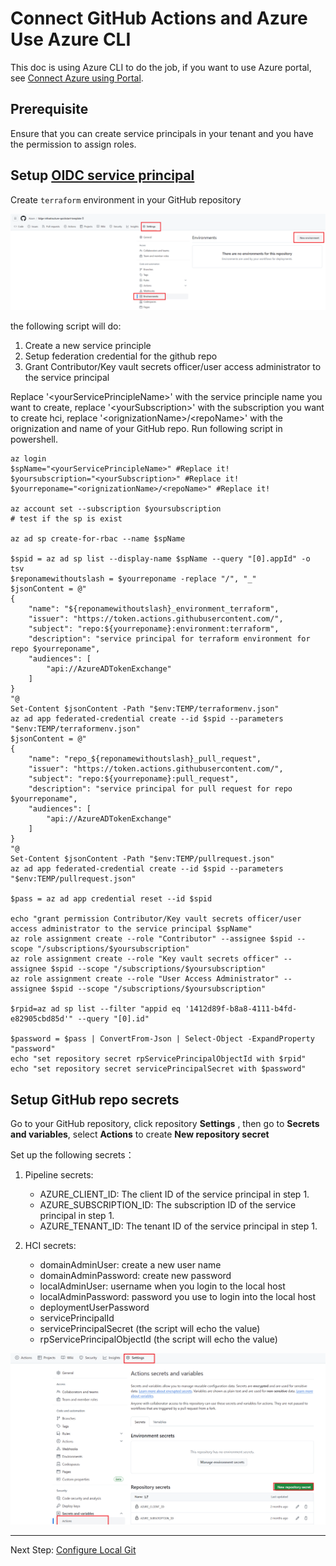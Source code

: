 # Connect GitHub Actions and Azure Use Azure CLI
This doc is using Azure CLI to do the job, if you want to use Azure portal, see [Connect Azure using Portal](./Connect-Azure-Portal.md).
## Prerequisite

Ensure that you can create service principals in your tenant and you have the permission to assign roles.

## Setup [OIDC service principal](https://docs.github.com/en/actions/deployment/security-hardening-your-deployments/configuring-openid-connect-in-azure)

Create `terraform` environment in your GitHub repository

<img src="img/CreateRepoEnv.png" alt="createRepoEnv" width="800"/>

the following script will do:
1. Create a new service principle
2. Setup federation credential for the github repo
3. Grant Contributor/Key vault secrets officer/user access administrator to the service principal

Replace '\<yourServicePrincipleName>' with the service principle name you want to create, replace '\<yourSubscription>' with the subscription you want to create hci, replace '\<orignizationName>/\<repoName>' with the orignization and name of your GitHub repo. Run following script in powershell.

```
az login
$spName="<yourServicePrincipleName>" #Replace it!
$yoursubscription="<yourSubscription>" #Replace it!
$yourreponame="<orignizationName>/<repoName>" #Replace it!

az account set --subscription $yoursubscription
# test if the sp is exist

az ad sp create-for-rbac --name $spName

$spid = az ad sp list --display-name $spName --query "[0].appId" -o tsv
$reponamewithoutslash = $yourreponame -replace "/", "_"
$jsonContent = @"
{
    "name": "${reponamewithoutslash}_environment_terraform",
    "issuer": "https://token.actions.githubusercontent.com/",
    "subject": "repo:${yourreponame}:environment:terraform",
    "description": "service principal for terraform environment for repo $yourreponame",
    "audiences": [
        "api://AzureADTokenExchange"
    ]
}
"@
Set-Content $jsonContent -Path "$env:TEMP/terraformenv.json"
az ad app federated-credential create --id $spid --parameters "$env:TEMP/terraformenv.json"
$jsonContent = @"
{
    "name": "repo_${reponamewithoutslash}_pull_request",
    "issuer": "https://token.actions.githubusercontent.com/",
    "subject": "repo:${yourreponame}:pull_request",
    "description": "service principal for pull request for repo $yourreponame",
    "audiences": [
        "api://AzureADTokenExchange"
    ]
}
"@
Set-Content $jsonContent -Path "$env:TEMP/pullrequest.json"
az ad app federated-credential create --id $spid --parameters "$env:TEMP/pullrequest.json"

$pass = az ad app credential reset --id $spid

echo "grant permission Contributor/Key vault secrets officer/user access administrator to the service principal $spName"
az role assignment create --role "Contributor" --assignee $spid --scope "/subscriptions/$yoursubscription"
az role assignment create --role "Key vault secrets officer" --assignee $spid --scope "/subscriptions/$yoursubscription"
az role assignment create --role "User Access Administrator" --assignee $spid --scope "/subscriptions/$yoursubscription"

$rpid=az ad sp list --filter "appid eq '1412d89f-b8a8-4111-b4fd-e82905cbd85d'" --query "[0].id"

$password = $pass | ConvertFrom-Json | Select-Object -ExpandProperty "password"
echo "set repository secret rpServicePrincipalObjectId with $rpid"
echo "set repository secret servicePrincipalSecret with $password"

```
## Setup GitHub repo secrets

Go to your GitHub repository, click repository **Settings** , then go to **Secrets and variables**, select **Actions** to create **New repository secret**

Set up the following secrets：

1. Pipeline secrets:

    - AZURE_CLIENT_ID: The client ID of the service principal in step 1.
    - AZURE_SUBSCRIPTION_ID: The subscription ID of the service principal in step 1.
    - AZURE_TENANT_ID: The tenant ID of the service principal in step 1.

2. HCI secrets:

    - domainAdminUser: create a new user name
    - domainAdminPassword: create new password
    - localAdminUser: username when you login to the local host
    - localAdminPassword: password you use to login into the local host
    - deploymentUserPassword
    - servicePrincipalId
    - servicePrincipalSecret (the script will echo the value)
    - rpServicePrincipalObjectId (the script will echo the value)

<img src="img/repoSecrets.png" alt="RepoSecrets" width="800"/>


---
Next Step: [Configure Local Git](./Configure-Local-Git.md)